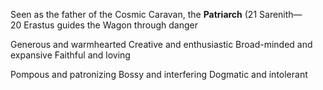 Seen as the father of the Cosmic Caravan, the **Patriarch** (21 Sarenith—20 Erastus guides the Wagon through danger

Generous and warmhearted
Creative and enthusiastic
Broad-minded and expansive
Faithful and loving

Pompous and patronizing
Bossy and interfering
Dogmatic and intolerant